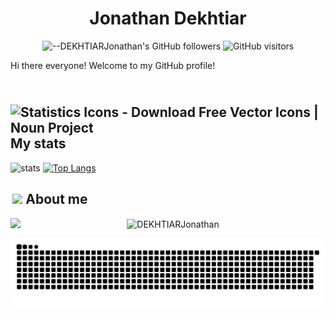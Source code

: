 # <div align="center">Jonathan Dekhtiar</div>

<div align=center>
  
![--DEKHTIARJonathan's GitHub followers](https://img.shields.io/github/followers/DEKHTIARJonathan?color=00bbbb&style=for-the-badge&logo=github&logoColor=fff) 
![GitHub visitors](https://visitor-badge-reloaded.herokuapp.com/badge?page_id=DEKHTIARJonathan.visitor.badge.reloaded&color=00bbbb&style=for-the-badge&logo=github)

</div>

Hi there everyone! Welcome to my GitHub profile! 

##  <img src="https://static.thenounproject.com/png/5639-200.png" alt="Statistics Icons - Download Free Vector Icons | Noun Project" width="15px"/> My stats
![stats](https://github-readme-stats.vercel.app/api?username=DEKHTIARJonathan&include_all_commits=true&show_icons=true&theme=prussian&count_private=true&cache_seconds=5)
[![Top Langs](https://github-readme-stats.vercel.app/api/top-langs/?username=DEKHTIARJonathan&theme=prussian&layout=compact)](#)

##  <img src="http://cdn.onlinewebfonts.com/svg/img_256848.png" width="15px"> About me

<img src="https://bestanimations.com/media/explosions/933419296explosion-animation-1.gif" align="left" />

<!--
Hi there! Welcome! I am now 16! Yay! Currently I'm working on a ton of stuff, for example a [⚡ realtime file sharing service](https://github.com/DEKHTIARJonathan/ondrop). I'm also working on learning french, algebra 2 and guitar and mandolin! All my projects are [➡️ here ⬅️](https://slight.gq/portfolio). In my spare time I like to read, code, and watch the office!
<br><br><br><br>
<br><br><br><br>
##  <img src="https://www.vhv.rs/dpng/d/433-4335411_work-work-icon-png-transparent-png.png" width="15px"/> Stuff I'm working on
-->

<p align=center><img align="center" src="https://github-readme-streak-stats.herokuapp.com/?user=DEKHTIARJonathan&" alt="DEKHTIARJonathan" /></p>
<p align=center><img align="center" src="https://raw.githubusercontent.com/DEKHTIARJonathan/Explosion-scratch/a407529eda6cf7c81265dae00a6eab19d1597632/github-contribution-grid-snake.svg" /></p>
